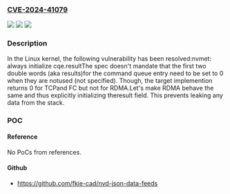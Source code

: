 ### [CVE-2024-41079](https://cve.mitre.org/cgi-bin/cvename.cgi?name=CVE-2024-41079)
![](https://img.shields.io/static/v1?label=Product&message=Linux&color=blue)
![](https://img.shields.io/static/v1?label=Version&message=1da177e4c3f4%3C%2030d35b24b795%20&color=brighgreen)
![](https://img.shields.io/static/v1?label=Vulnerability&message=n%2Fa&color=brighgreen)

### Description

In the Linux kernel, the following vulnerability has been resolved:nvmet: always initialize cqe.resultThe spec doesn't mandate that the first two double words (aka results)for the command queue entry need to be set to 0 when they are notused (not specified). Though, the target implemention returns 0 for TCPand FC but not for RDMA.Let's make RDMA behave the same and thus explicitly initializing theresult field. This prevents leaking any data from the stack.

### POC

#### Reference
No PoCs from references.

#### Github
- https://github.com/fkie-cad/nvd-json-data-feeds

